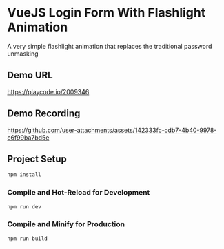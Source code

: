 # VueJS Login Form With Flashlight Animation

A very simple flashlight animation that replaces the traditional password unmasking

## Demo URL
https://playcode.io/2009346

## Demo Recording
https://github.com/user-attachments/assets/142333fc-cdb7-4b40-9978-c6f99ba7bd5e




## Project Setup

```sh
npm install
```

### Compile and Hot-Reload for Development

```sh
npm run dev
```

### Compile and Minify for Production

```sh
npm run build
```
